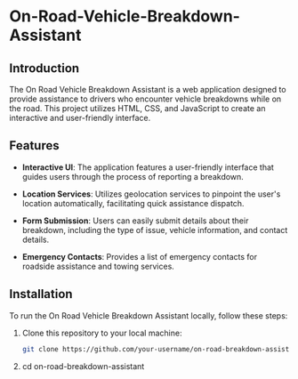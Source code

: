 # On-Road-Vehicle-Breakdown-Assistant


## Introduction

The On Road Vehicle Breakdown Assistant is a web application designed to provide assistance to drivers who encounter vehicle breakdowns while on the road. This project utilizes HTML, CSS, and JavaScript to create an interactive and user-friendly interface.

## Features

- **Interactive UI**: The application features a user-friendly interface that guides users through the process of reporting a breakdown.
  
- **Location Services**: Utilizes geolocation services to pinpoint the user's location automatically, facilitating quick assistance dispatch.

- **Form Submission**: Users can easily submit details about their breakdown, including the type of issue, vehicle information, and contact details.

- **Emergency Contacts**: Provides a list of emergency contacts for roadside assistance and towing services.

## Installation

To run the On Road Vehicle Breakdown Assistant locally, follow these steps:

1. Clone this repository to your local machine:
   ```bash
   git clone https://github.com/your-username/on-road-breakdown-assistant.git

2.   cd on-road-breakdown-assistant

